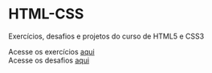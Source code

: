 # HTML-CSS
 Exercícios, desafios e projetos do curso de HTML5 e CSS3

Acesse os exercícios <a href='https://github.com/alysson-f/HTML-CSS/tree/main/exercicios'>aqui</a> <br>
Acesse os desafios <a href='https://github.com/alysson-f/HTML-CSS/tree/main/desafios'>aqui</a>
